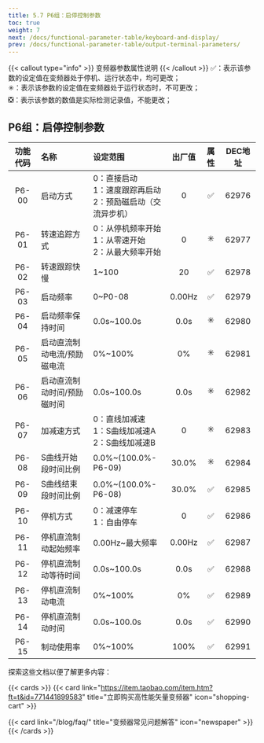 ```yaml
---
title: 5.7 P6组：启停控制参数
toc: true
weight: 7
next: /docs/functional-parameter-table/keyboard-and-display/
prev: /docs/functional-parameter-table/output-terminal-parameters/
---
```

{{< callout type="info" >}}
  变频器参数属性说明
{{< /callout >}}
✅：表示该参数的设定值在变频器处于停机、运行状态中，均可更改；  
✳️：表示该参数的设定值在变频器处于运行状态时，不可更改；  
❎：表示该参数的数值是实际检测记录值，不能更改；


## P6组：启停控制参数

|  功能代码|    名称  | 设定范围 | 出厂值 |属性 | DEC地址 |
| :----: |    :----   | :----   | :----:   | :----:   | :----:   |
|  P6-00|    启动方式  | 0：直接启动</br>1：速度跟踪再启动</br>2：预励磁启动（交流异步机） |0 | ✅ | 62976 |
|  P6-01|    转速追踪方式  | 0：从停机频率开始</br>1：从零速开始</br>2：从最大频率开始 |0 | ✳️ | 62977 |
|  P6-02|    转速跟踪快慢  | 1~100 |20 | ✅ | 62978 |
|  P6-03|    启动频率  | 0~P0-08 |0.00Hz | ✅ | 62979 |
|  P6-04|    启动频率保持时间  | 0.0s~100.0s |0.0s | ✳️ | 62980 |
|  P6-05|    启动直流制动电流/预励磁电流  | 0%~100% |0% | ✳️ | 62981 |
|  P6-06|    启动直流制动时间/预励磁时间  | 0.0s~100.0s |0.0s | ✳️ | 62982 |
|  P6-07|    加减速方式  | 0：直线加减速</br>1：S曲线加减速A</br>2：S曲线加减速B |0 | ✳️ | 62983 |
|  P6-08|    S曲线开始段时间比例  | 0.0%~(100.0%-P6-09) |30.0% | ✳️ | 62984 |
|  P6-09|    S曲线结束段时间比例  | 0.0%~(100.0%-P6-08) |30.0% | ✅ | 62985 |
|  P6-10|    停机方式  | 0：减速停车</br>1：自由停车 |0 | ✅ | 62986 |
|  P6-11|    停机直流制动起始频率  | 0.00Hz~最大频率 |0.00Hz | ✅ | 62987 |
|  P6-12|    停机直流制动等待时间  | 0.0s~100.0s |0.0s | ✅ | 62988 |
|  P6-13|    停机直流制动电流  | 0%~100% |0% | ✅ | 62989 |
|  P6-14|    停机直流制动时间  | 0.0s~100.0s |0.0s | ✅ | 62990 |
|  P6-15|    制动使用率  | 0%~100% |100% | ✅ | 62991 |

探索这些文档以便了解更多内容：

{{< cards >}}
  {{< card link="https://item.taobao.com/item.htm?ft=t&id=771441899583" title="立即购买高性能矢量变频器" icon="shopping-cart" >}}

  {{< card link="/blog/faq/" title="变频器常见问题解答" icon="newspaper" >}}
{{< /cards >}}	
